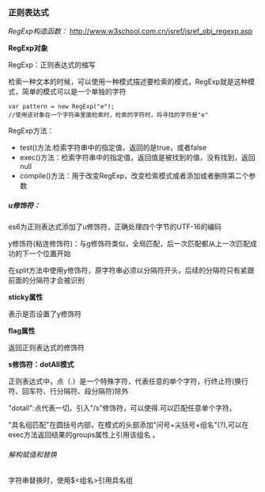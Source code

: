 ### 正则表达式
*RegExp构造函数：*
[http://www.w3school.com.cn/jsref/jsref_obj_regexp.asp
](https://note.youdao.com/)

**RegExp对象**

RegExp：正则表达式的缩写

检索一种文本的时候，可以使用一种模式描述要检索的模式，RegExp就是这种模式，简单的模式可以是一个单独的字符

```
var pattern = new RegExp("e");
//使用该对象在一个字符串里面检索时，检索的字符时，将寻找的字符是"e"
```
RegExp方法：

- test()方法:检索字符串中的指定值，返回的是true，或者false
- exec()方法：检索字符串中的指定值，返回值是被找到的值，没有找到，返回null
- compile()方法：用于改变RegExp，改变检索模式或者添加或者删除第二个参数


#####  u修饰符：
es6为正则表达式添加了u修饰符，正确处理四个字节的UTF-16的编码

y修饰符(粘连修饰符)：与g修饰符类似，全局匹配，后一次匹配都从上一次匹配成功的下一个位置开始

在split方法中使用y修饰符，原字符串必须以分隔符开头，后续的分隔符只有紧跟前面的分隔符才会被识别

**sticky属性**

表示是否设置了y修饰符

**flag属性**

返回正则表达式的修饰符

**s修饰符：dotAll模式**

正则表达式中，点（.）是一个特殊字符，代表任意的单个字符，行终止符(换行符、回车符、行分隔符、段分隔符)除外

"dotall":点代表一切。引入"/s"修饰符，可以使得.可以匹配任意单个字符。

 "具名组匹配"在圆括号内部，在模式的头部添加"问号+尖括号+组名"(?<year>),可以在exec方法返回结果的groups属性上引用该组名 。
 
###### 解构赋值和替换
字符串替换时，使用$<组名>引用具名组
